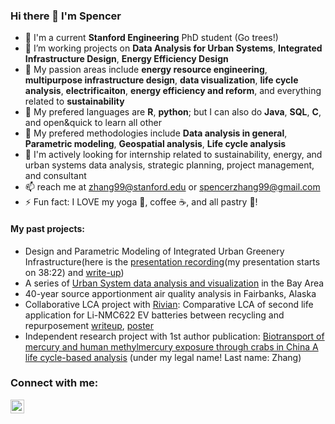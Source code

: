 ### Hi there 👋 I'm Spencer
- 🌲 I'm a current **Stanford Engineering** PhD student (Go trees!)
- 🌱 I’m working projects on **Data Analysis for Urban Systems**, **Integrated Infrastructure Design**, **Energy Efficiency Design**
- 🌱 My passion areas include **energy resource engineering**, **multipurpose infrastructure design**, **data visualization**, **life cycle analysis**, **electrificaiton**, **energy efficiency and reform**, and everything related to **sustainability**
- 🔭 My prefered languages are **R**, **python**; but I can also do **Java**, **SQL**, **C**, and open&quick to learn all other
- 🔭 My prefered methodologies include **Data analysis in general**, **Parametric modeling**, **Geospatial analysis**, **Life cycle analysis**
- 💬 I'm actively looking for internship related to sustainability, energy, and urban systems data analysis, strategic planning, project management, and consultant
- 📫 reach me at zhang99@stanford.edu or spencerzhang99@gmail.com
- ⚡ Fun fact: I LOVE my yoga 🧘‍, coffee ☕️, and all pastry 🥐!


#### My past projects:
- Design and Parametric Modeling of Integrated Urban Greenery Infrastructure(here is the [presentation recording](https://stanford.zoom.us/rec/share/tnvqRJ6RQr46ix31fe5M9SbvG7xQI-xovUM1vb_s9Lj1mR7dZkyxutpJaWa2Hyzz.wnkKyGDZthLxnJSQ)(my presentation starts on 38:22) and [write-up](https://drive.google.com/file/d/1ZbckjAcJGi0vEcfSHbMuWsmTKABwgjBN/view?usp=sharing))  
- A series of [Urban System data analysis and visualization](https://spencer-in-github.github.io/sz-218Y.io/) in the Bay Area
- 40-year source apportionment air quality analysis in Fairbanks, Alaska
- Collaborative LCA project with [Rivian](https://rivian.com): Comparative LCA of second life application for Li-NMC622 EV batteries between recycling and repurposement [writeup](https://drive.google.com/file/d/1166McHw-D-IAWxq_W_a7hV5whimoe-4z/view), [poster](https://drive.google.com/file/d/12LY8ht4VebTCPLk4TeCCzNqqzW_HZ7dj/view)
- Independent research project with 1st author publication: [Biotransport of mercury and human methylmercury exposure through crabs in China A life cycle-based analysis](https://www.sciencedirect.com/science/article/pii/S0304389421006488?via%3Dihub) (under my legal name! Last name: Zhang)

### Connect with me:

[<img align="left" alt="spencerz | LinkedIn" width="22px" src="https://cdn.jsdelivr.net/npm/simple-icons@v3/icons/linkedin.svg" />][linkedin]

[linkedin]: https://www.linkedin.com/in/spencerzhang99/
<br />
<!--
**spencer-in-github/spencer-in-github** is a ✨ _special_ ✨ repository because its `README.md` (this file) appears on your GitHub profile.

Here are some ideas to get you started:

- 🔭 I’m currently working on ...
- 🌱 I’m currently learning ...
- 👯 I’m looking to collaborate on ...
- 🤔 I’m looking for help with ...
- 💬 Ask me about ...
- 📫 How to reach me: ...
- 😄 Pronouns: ...
- ⚡ Fun fact: ...
-->
